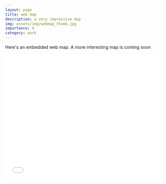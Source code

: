 ```yaml
---
layout: page
title: web map
description: a very impressive map
img: assets/img/webmap_thumb.jpg
importance: 4
category: work
---
```


Here's an embedded web map. A more interesting map is coming soon <i class="far fa-calendar-alt"></i>

<style>.embed-container {position: relative; padding-bottom: 80%; height: 0; max-width: 100%;} .embed-container iframe, .embed-container object, .embed-container iframe{position: absolute; top: 0; left: 0; width: 100%; height: 100%;} small{position: absolute; z-index: 40; bottom: 0; margin-bottom: -15px;}</style><div class="embed-container"><iframe width="500" height="400" frameborder="0" scrolling="no" marginheight="0" marginwidth="0" title="Campus Buildings" src="//selkirk.maps.arcgis.com/apps/Embed/index.html?webmap=ddbb82b8983a4d57a2e8c8168235ea7e&extent=-117.6603,49.308,-117.6445,49.314&zoom=true&previewImage=false&scale=true&disable_scroll=true&theme=light"></iframe></div>